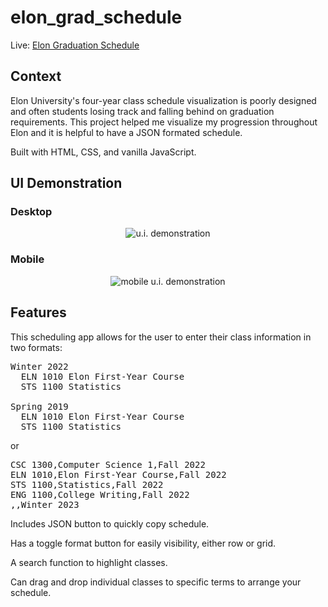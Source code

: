 # elon_grad_schedule

Live: <a href='https://ejrcarr.github.io/elon_grad_schedule/'>Elon Graduation Schedule</a>

## Context
Elon University's four-year class schedule visualization is poorly designed and often students losing track and falling behind on graduation requirements. This project helped me visualize my progression throughout Elon and it is helpful to have a JSON formated schedule. 

Built with HTML, CSS, and vanilla JavaScript. 

## UI Demonstration
### Desktop
<p align='center'>
<img src='https://user-images.githubusercontent.com/110308975/214137117-0556e134-30d3-401f-874b-3c37a625023c.gif' alt='u.i. demonstration'/>
</p>
<h3>Mobile</h3>
<p align='center'>
<img src='https://user-images.githubusercontent.com/110308975/214138824-9f93508e-f5e5-4067-9731-7b2ffebc87a6.gif' alt='mobile u.i. demonstration'/>
</p>

## Features
This scheduling app allows for the user to enter their class information in two formats: 
<pre>Winter 2022
  ELN 1010 Elon First-Year Course
  STS 1100 Statistics

Spring 2019
  ELN 1010 Elon First-Year Course
  STS 1100 Statistics</pre>
 
 or 
 <pre>CSC 1300,Computer Science 1,Fall 2022
ELN 1010,Elon First-Year Course,Fall 2022
STS 1100,Statistics,Fall 2022
ENG 1100,College Writing,Fall 2022
,,Winter 2023
</pre>

Includes JSON button to quickly copy schedule.

Has a toggle format button for easily visibility, either row or grid.

A search function to highlight classes. 

Can drag and drop individual classes to specific terms to arrange your schedule.


